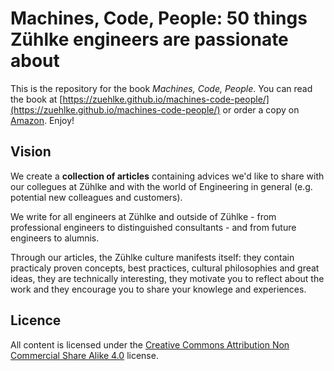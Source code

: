 # Machines, Code, People: 50 things Zühlke engineers are passionate about 

This is the repository for the book *Machines, Code, People*. You can read the book at [https://zuehlke.github.io/machines-code-people/](https://zuehlke.github.io/machines-code-people/) or order a copy on [Amazon](https://www.amazon.de/Machines-Code-People-engineers-passionate/dp/3748141181). Enjoy!

## Vision

We create a **collection of articles** containing advices we'd like to share with our collegues at Zühlke and with the world of Engineering in general (e.g. potential new colleagues and customers).

We write for all engineers at Zühlke and outside of Zühlke - from professional engineers to distinguished consultants - and from future engineers to alumnis.

Through our articles, the Zühlke culture manifests itself: they contain practicaly proven concepts, best practices, cultural philosophies and great ideas, they are technically interesting, they motivate you to reflect about the work and they encourage you to share your knowlege and experiences.

## Licence

All content is licensed under the [Creative Commons Attribution Non Commercial Share Alike 4.0](https://creativecommons.org/licenses/by-nc-sa/4.0/) license.
